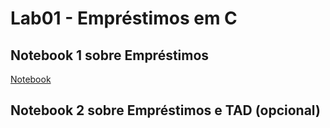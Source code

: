 # Lab01 - Empréstimos em C

## Notebook 1 sobre Empréstimos
[Notebook](notebook/emprestimo01.ipynb)

## Notebook 2 sobre Empréstimos e TAD (opcional)